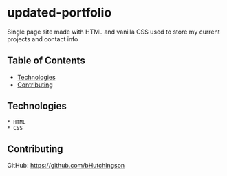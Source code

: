 # updated-portfolio

  Single page site made with HTML and vanilla CSS used to store my current projects and contact info
  
  ## Table of Contents
  
  - [Technologies](#technologies)
  - [Contributing](#contributing)
  
  ## Technologies

    * HTML
    * CSS
  
  ## Contributing

  GitHub: https://github.com/bHutchingson